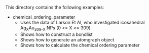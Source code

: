 This directory contains the following examples:

* chemical_ordering_parameter
    * Uses the data of Larson Et Al, who investigated icosahedral Ag<sub>X</sub>Au<sub>309-X</sub> NPs (0 <= X <= 309)
    * Shows how to construct a bondlist
    * Shows how to generate an atomgraph object
    * Shows how to calculate the chemical ordering parameter 
